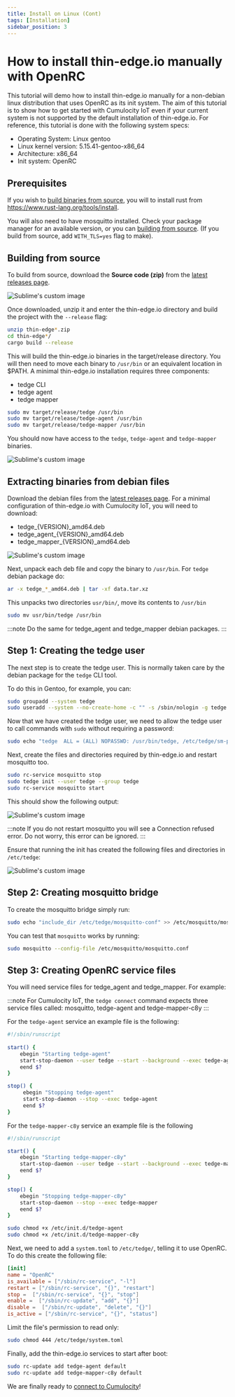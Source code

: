 ```yaml
---
title: Install on Linux (Cont)
tags: [Installation]
sidebar_position: 3
---
```


# How to install thin-edge.io manually with OpenRC

This tutorial will demo how to install thin-edge.io manually for a non-debian linux distribution that uses OpenRC as its init system.
The aim of this tutorial is to show how to get started with Cumulocity IoT even if your current system is not supported by the default installation of thin-edge.io.
For reference, this tutorial is done with the following system specs:

- Operating System: Linux gentoo
- Linux kernel version: 5.15.41-gentoo-x86\_64
- Architecture: x86\_64
- Init system: OpenRC

## Prerequisites

If you wish to [build binaries from source](#building-from-source), you will to install rust from https://www.rust-lang.org/tools/install.

You will also need to have mosquitto installed. Check your package manager for an available version, or you can [building from source](https://github.com/eclipse/mosquitto). (If you build from source, add `WITH_TLS=yes` flag to make).


## Building from source

To build from source, download the **Source code (zip)** from the [latest releases page](https://github.com/thin-edge/thin-edge.io/releases/latest).

![Sublime's custom image](../../images/manual_installation-download_source_code.png)

Once downloaded, unzip it and enter the thin-edge.io directory and build the project with the `--release` flag:


```sh
unzip thin-edge*.zip
cd thin-edge*/
cargo build --release
```

This will build the thin-edge.io binaries in the target/release directory. You will then need to move each binary to `/usr/bin` or an equivalent location in $PATH.
A minimal thin-edge.io installation requires three components:

- tedge CLI
- tedge agent
- tedge mapper

```sh
sudo mv target/release/tedge /usr/bin
sudo mv target/release/tedge-agent /usr/bin
sudo mv target/release/tedge-mapper /usr/bin
```

You should now have access to the `tedge`, `tedge-agent` and `tedge-mapper` binaries.

![Sublime's custom image](../../images/manual_installation-tedge_binary_dry_run.png)


## Extracting binaries from debian files

Download the debian files from the [latest releases page](https://github.com/thin-edge/thin-edge.io/releases/latest).
For a minimal configuration of thin-edge.io with Cumulocity IoT, you will need to download:

- tedge\_{VERSION}\_amd64.deb
- tedge\_agent\_{VERSION}\_amd64.deb
- tedge\_mapper\_{VERSION}\_amd64.deb

![Sublime's custom image](../../images/manual_installation-minimum_deb_packages.png)

Next, unpack each deb file and copy the binary to `/usr/bin`.
For `tedge` debian package do:

```sh
ar -x tedge_*_amd64.deb | tar -xf data.tar.xz
```

This unpacks two directories `usr/bin/`, move its contents to `/usr/bin`

```sh
sudo mv usr/bin/tedge /usr/bin
```

:::note
Do the same for tedge\_agent and tedge\_mapper debian packages.
:::

## Step 1: Creating the tedge user

The next step is to create the tedge user. This is normally taken care by the debian package for the `tedge` CLI tool.

To do this in Gentoo, for example, you can:

```sh
sudo groupadd --system tedge
sudo useradd --system --no-create-home -c "" -s /sbin/nologin -g tedge tedge
```

Now that we have created the tedge user, we need to allow the tedge user to call commands with `sudo` without requiring a password:

```sh
sudo echo "tedge  ALL = (ALL) NOPASSWD: /usr/bin/tedge, /etc/tedge/sm-plugins/[a-zA-Z0-9]*, /bin/sync, /sbin/init" >/etc/sudoers.d/tedge
```

Next, create the files and directories required by thin-edge.io and restart mosquitto too.

```sh
sudo rc-service mosquitto stop
sudo tedge init --user tedge --group tedge
sudo rc-service mosquitto start
```

This should show the following output:

![Sublime's custom image](../../images/manual_installation-binaries_init.png)

:::note
If you do not restart mosquitto you will see a Connection refused error. Do not worry, this error can be ignored.
:::

Ensure that running the init has created the following files and directories in `/etc/tedge`:

![Sublime's custom image](../../images/manual_installation-tedge_directories.png)

## Step 2: Creating mosquitto bridge

To create the mosquitto bridge simply run:

```sh
sudo echo "include_dir /etc/tedge/mosquitto-conf" >> /etc/mosquitto/mosquitto.conf
```
You can test that `mosquitto` works by running: 

```sh
sudo mosquitto --config-file /etc/mosquitto/mosquitto.conf
```

## Step 3: Creating OpenRC service files

You will need service files for tedge\_agent and tedge\_mapper. For example:

:::note
For Cumulocity IoT, the `tedge connect` command expects three service files called: mosquitto, tedge-agent and tedge-mapper-c8y
:::

For the `tedge-agent` service an example file is the following:

```sh title="file: /etc/init.d/tedge-agent"
#!/sbin/runscript
 
start() {
    ebegin "Starting tedge-agent"
    start-stop-daemon --user tedge --start --background --exec tedge-agent
    eend $?
}

stop() {
     ebegin "Stopping tedge-agent"
     start-stop-daemon --stop --exec tedge-agent
     eend $?
}
```

For the `tedge-mapper-c8y` service an example file is the following

```sh title="file: /etc/init.d/tedge-mapper-c8y"
#!/sbin/runscript

start() {
    ebegin "Starting tedge-mapper-c8y"
    start-stop-daemon --user tedge --start --background --exec tedge-mapper c8y
    eend $?
}

stop() {
    ebegin "Stopping tedge-mapper-c8y"
    start-stop-daemon --stop --exec tedge-mapper
    eend $?
}
```

```sh
sudo chmod +x /etc/init.d/tedge-agent
sudo chmod +x /etc/init.d/tedge-mapper-c8y
```

Next, we need to add a `system.toml` to `/etc/tedge/`, telling it to use OpenRC. To do this create the following file:

```toml title="file: /etc/tedge/system.toml"
[init]
name = "OpenRC"
is_available = ["/sbin/rc-service", "-l"]
restart = ["/sbin/rc-service", "{}", "restart"]
stop =  ["/sbin/rc-service", "{}", "stop"]
enable =  ["/sbin/rc-update", "add", "{}"]
disable =  ["/sbin/rc-update", "delete", "{}"]
is_active = ["/sbin/rc-service", "{}", "status"]
```

Limit the file's permission to read only:

```sh
sudo chmod 444 /etc/tedge/system.toml
```

Finally, add the thin-edge.io services to start after boot: 

```sh
sudo rc-update add tedge-agent default
sudo rc-update add tedge-mapper-c8y default
```

We are finally ready to [connect to Cumulocity](../../start/connect-c8y.md)!

